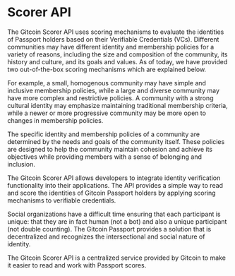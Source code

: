 # Scorer API

The Gitcoin Scorer API uses scoring mechanisms to evaluate the identities of Passport holders based on their Verifiable Credentials (VCs). Different communities may have different identity and membership policies for a variety of reasons, including the size and composition of the community, its history and culture, and its goals and values. As of today, we have provided two out-of-the-box scoring mechanisms which are explained below.&#x20;

For example, a small, homogenous community may have simple and inclusive membership policies, while a large and diverse community may have more complex and restrictive policies. A community with a strong cultural identity may emphasize maintaining traditional membership criteria, while a newer or more progressive community may be more open to changes in membership policies.

The specific identity and membership policies of a community are determined by the needs and goals of the community itself. These policies are designed to help the community maintain cohesion and achieve its objectives while providing members with a sense of belonging and inclusion.

The Gitcoin Scorer API allows developers to integrate identity verification functionality into their applications. The API provides a simple way to read and score the identities of Gitcoin Passport holders by applying scoring mechanisms to verifiable credentials.

Social organizations have a difficult time ensuring that each participant is unique: that they are in fact human (not a bot) and also a unique participant (not double counting). The Gitcoin Passport provides a solution that is decentralized and recognizes the intersectional and social nature of identity.

The Gitcoin Scorer API  is a centralized service provided by Gitcoin to make it easier to read and work with Passport scores.
